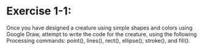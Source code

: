 # Exercise 1-1:
Once you have designed a creature using simple shapes and colors using Google Draw, attempt to write the code for the creature, using the following Processing commands: point(), lines(), rect(), ellipse(), stroke(), and fill().
